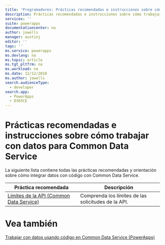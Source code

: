 ```yaml
---
title: 'Programadores: Prácticas recomendadas e instrucciones sobre cómo trabajar con datos para Common Data Service | Microsoft Docs'
description: Prácticas recomendadas e instrucciones sobre cómo trabajar con datos para programadores de Common Data Service en PowerApps
services: ''
suite: powerapps
documentationcenter: na
author: jowells
manager: austinj
editor: ''
tags: ''
ms.service: powerapps
ms.devlang: na
ms.topic: article
ms.tgt_pltfrm: na
ms.workload: na
ms.date: 12/12/2018
ms.author: jowells
search.audienceType:
  - developer
search.app:
  - PowerApps
  - D365CE
---
```


# <a name="best-practices-and-guidance-around-working-with-data-for-the-common-data-service"></a>Prácticas recomendadas e instrucciones sobre cómo trabajar con datos para Common Data Service

La siguiente lista contiene todas las prácticas recomendadas y orientación sobre cómo integrar datos con código con Common Data Service.

|Práctica recomendada  |Descripción  |
|---------|---------|
|[Límites de la API (Common Data Service)](../../api-limits.md)     |Comprenda los límites de las solicitudes de la API.         |

# <a name="see-also"></a>Vea también
[Trabajar con datos usando código en Common Data Service (PowerApps)](../../work-with-data-cds.md)<br />